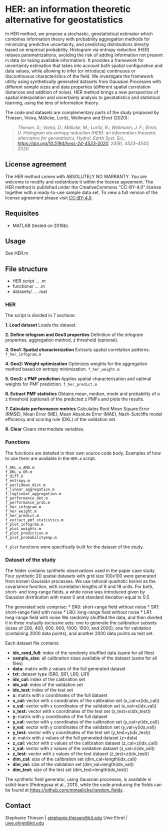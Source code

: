 # HER: an information theoretic alternative for geostatistics

In HER method, we propose a stochastic, geostatistical estimator which combines information theory with probability aggregation methods for minimizing predictive uncertainty, and predicting distributions directly based on empirical probability. Histogram via entropy reduction (HER) relaxes parametrizations, avoiding the risk of adding information not present in data (or losing available information). It provides a framework for uncertainty estimation that takes into account both spatial configuration and data values, while allowing to infer (or introduce) continuous or discontinuous characteristics of the field. 
We investigate the framework utility using synthetically generated datasets from Gaussian Processes with different sample sizes and data properties (different spatial correlation distances and addition of noise). 
HER method brings a new perspective of spatial interpolation and uncertainty analysis to geostatistics and statistical learning, using the lens of information theory.

The code and datasets are complementary parts of the study proposed by Thiesen, Vieira, Mälicke, Loritz, Wellmann and Ehret (2020):

>_Thiesen, S.; Vieira, D.; Mälicke, M.; Loritz, R.; Wellmann, J. F.; Ehret, U. Histogram via entropy reduction (HER): an information-theoretic alternative for geostatistics, Hydrol. Earth Syst. Sci., https://doi.org/10.5194/hess-24-4523-2020, 24(9), 4523–4540, 2020._ 

## License agreement

The HER method comes with ABSOLUTELY NO WARRANTY. You are welcome to modify and redistribute it within the license agreement. The HER method is published under the CreativeCommons "CC-BY-4.0" license together with a ready-to-use sample data set. To view a full version of the license agreement please visit [CC-BY-4.0](https://creativecommons.org/licenses/by/4.0/).

## Requisites

* MATLAB (tested on 2018b).

## Usage

See HER.m

## File structure

* HER script ... .m
* functions/ ... .m
* datasets/ ... .mat

### HER

The script is divided in 7 sections:

__1. Load dataset__
	Loads the dataset.
	
__2. Define infogram and Geo3 properties__
	Definition of the infogram properties, aggregation method, z threshold (optional).
	
__3. Geo1: Spatial characterization__
	Extracts spatial correlation patterns. ```f_her_infogram.m```

__4. Geo2: Weight optimization__
	Optimizes weights for the aggregation method based on entropy minimization. ```f_her_weight.m```

__5. Geo3: z PMF prediction__
	Applies spatial characterization and optimal weights for PMF prediction. ```f_her_predict.m```
	
__6. Extract PMF statistics__
	Obtains mean, median, mode and probability of a z threshold (optional) of the predicted z PMFs and plots the results.

__7. Calculate performance metrics__
	Calculates Root Mean Square Error (RMSE), Mean Error (ME), Mean Absolute Error (MAE), Nash-Sutcliffe model efficiency and scoring rule (DKL) of the validation set.  
	
__8. Clear__
	Clears intermediate variables.

### Functions

The functions are detailed in their own source code body. Examples of how to use them are available in the `HER.m` script. 

```
f_DKL_w_AND.m
f_DKL_w_OR.m
f_diff.m
f_entropy.m
f_euclidean_dist.m
f_linear_aggregation.m
f_loglinear_aggregation.m
f_performance_det.m
f_performance_prob.m
f_her_infogram.m
f_her_weight.m
f_her_predict.m
f_extract_pmf_statistics.m
f_plot_infogram.m
f_plot_weights.m
f_plot_prediction.m
f_plot_probabilitymap.m
```

```f_plot``` functions were specifically built for the dataset of the study.

### Dataset of the study

The folder contains synthetic observations used in the paper case study. Four synthetic 2D spatial datasets with grid size 100x100 were generated from known Gaussian processes. We use rational quadratic kernel as the covariance function, with correlation lengths of 6 and 18 units. For both, short- and long-range fields, a white noise was introduced given by Gaussian distribution with mean 0 and standard deviation equal to 0.5.

The generated sets comprise:
	* SR0: short-range field without noise 
	* SR1: short-range field with noise
	* LR0: long-range field without noise 
	* LR1: long-range field with noise
We randomly shuffled the data, and then divided it in three mutually exclusive sets: one to generate the calibration subsets (sizes of 200, 400, 600, 800, 1000, 1500, and 2000), one for validation (containing 2000 data points), and another 2000 data points as test set.

Each dataset file contains:

* __idx_rand_full:__ index of the randomly shuffled data (same for all files)
* __sample_size:__ all calibration sizes available of the dataset (same for all files)
* __data:__ matrix with z values of the full generated dataset
* __txt:__ dataset type (SR0, SR1, LR0, LR1)
* __idx_cal:__ index of the calibration set
* __idx_val:__ index of the validation set
* __idx_test:__ index of the test set
* __x:__ matrix with x coordinates of the full dataset
* __x_cal:__ vector with x coordinates of the calibration set (x_cal=x(idx_cal))
* __x_val:__ vector with x coordinates of the validation set (x_val=x(idx_val))
* __x_test:__ vector with x coordinates of the test set (x_test=x(idx_test))
* __y:__ matrix with y coordinates of the full dataset
* __y_cal:__ vector with y coordinates of the calibration set (y_cal=y(idx_cal))
* __y_val:__ vector with y coordinates of the validation set (y_val=y(idx_val))
* __y_test:__ vector with y coordinates of the test set (y_test=y(idx_test))
* __z:__ matrix with z values of the full generated dataset (z=data)
* __z_cal:__ vector with z values of the calibration dataset (z_cal=z(idx_cal))
* __z_val:__ vector with z values of the validation dataset (z_val=z(idx_val))
* __z_test:__ vector with z values of the test dataset (z_test=z(idx_test))
* __dim_cal:__ size of the calibration set (dim_cal=length(idx_cal))
* __dim_val:__ size of the validation set (dim_val=length(idx_val))
* __dim_test:__ size of the test set (dim_test=length(idx_test))

The synthetic field generator, using Gaussian processes, is available in scikit-learn (Pedregosa et al., 2011), while the code producing the fields can be found at
https://github.com/mmaelicke/random_fields.

## Contact

Stephanie Thiesen | stephanie.thiesen@kit.edu
Uwe Ehret | uwe.ehret@kit.edu

